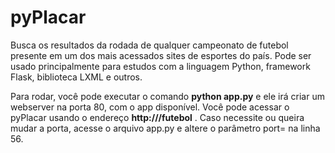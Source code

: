 # pyPlacar
Busca os resultados da rodada de qualquer campeonato de futebol presente em um dos mais acessados sites de esportes do país.
Pode ser usado principalmente para estudos com a linguagem Python, framework Flask, biblioteca LXML e outros.

Para rodar, você pode executar o comando <b>python app.py</b> e ele irá criar um webserver na porta 80, com o app disponível.
Você pode acessar o pyPlacar usando o endereço <b>http://<seuip>/futebol</b> .
Caso necessite ou queira mudar a porta, acesse o arquivo app.py e altere o parâmetro port= na linha 56.